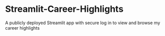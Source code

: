 # Streamlit-Career-Highlights
A publicly deployed Streamlit app with secure log in to view and browse my career highlights
